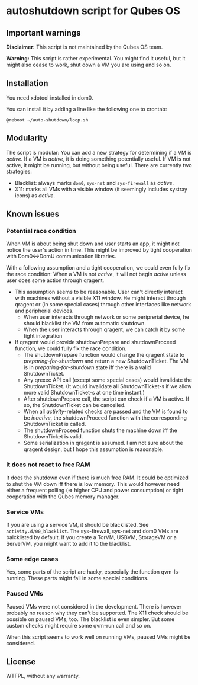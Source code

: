 # autoshutdown script for Qubes OS

## Important warnings
**Disclaimer:** This script is not maintained by the Qubes OS team.

**Warning:** This script is rather experimental. You might find it useful, but it might also cease to work, shut down a VM you are using and so on.

## Installation

You need xdotool installed in dom0.

You can install it by adding a line like the following one to crontab:

    @reboot ~/auto-shutdown/loop.sh

## Modularity

The script is modular: You can add a new strategy for determining if a VM is *active*. If a VM is *active*, it is doing something potentially useful. If VM is not active, it might be running, but without being useful. There are currently two strategies:

* Blacklist: always marks `dom0`, `sys-net` and `sys-firewall` as *active*.
* X11: marks all VMs with a visible window (it seemingly includes systray icons) as *active*.

## Known issues

### Potential race condition

When VM is about being shut down and user starts an app, it might not notice the user's action in time. This might be improved by tight cooperation with Dom0<->DomU communication libraries.

With a following assumption and a tight cooperation, we could even fully fix the race condition: When a VM is not *active*, it will not begin *active* unless user does some action through qragent.

* This assumption seems to be reasonable. User can't directly interact with machines without a visible X11 window. He might interact through qragent or (in some special cases) through other interfaces like network and peripherial devices.
	* When user interacts through network or some periprerial device, he should blacklist the VM from automatic shutdown.
	* When the user interacts through qragent, we can catch it by some tight integration
* If qragent would provide shutdownPrepare and shutdownProceed function, we could fully fix the race condition.
	* The shutdownPrepare function would change the qragent state to *preparing-for-shutdown* and return a new ShutdownTicket. The VM is in *preparing-for-shutdown* state iff there is a valid ShutdownTicket.
	* Any qrexec API call (except some special cases) would invalidate the ShutdownTicket. (It would invalidate all ShutdownTicket-s if we allow more valid ShutdownTicket-s at one time instant.)
	* After shutdownPrepare call, the script can check if a VM is active. If so, the ShutdownTicket can be cancelled.
	* When all *activity*-related checks are passed and the VM is found to be *inactive*, the shutdownProceed function with the corresponding ShutdownTicket is called.
	* The shutdownProceed function shuts the machine down iff the ShutdownTicket is valid.
	* Some serialization in qragent is assumed. I am not sure about the qragent design, but I hope this assumption is reasonable.

### It does not react to free RAM

It does the shutdown even if there is much free RAM. It could be optimized to shut the VM down iff there is low memory. This would however need either a frequent polling (=> higher CPU and power consumption) or tight cooperation with the Qubes memory manager.

### Service VMs

If you are using a service VM, it should be blacklisted. See `activity.d/00_blacklist`. The sys-firewall, sys-net and dom0 VMs are balcklisted by default. If you create a TorVM, USBVM, StorageVM or a ServerVM, you might want to add it to the blacklist.

### Some edge cases

Yes, some parts of the script are hacky, especially the function qvm-ls-running. These parts might fail in some special conditions.

### Paused VMs

Paused VMs were not considered in the development. There is however probably no reason why they can't be supported. The X11 check should be possible on paused VMs, too. The blacklist is even simpler. But some custom checks might require some qvm-run call and so on.

When this script seems to work well on running VMs, paused VMs might be considered.

## License

WTFPL, without any warranty.
